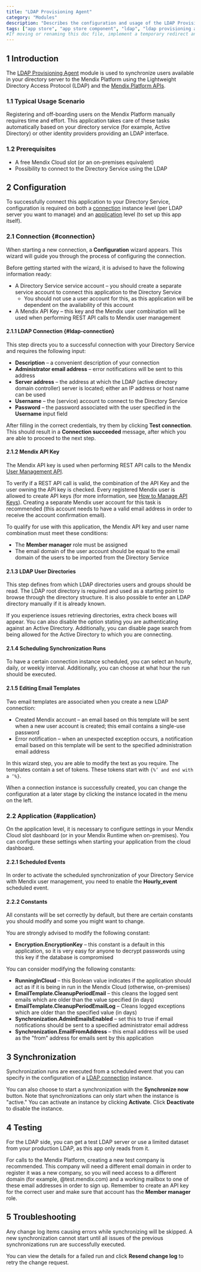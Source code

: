 ```yaml
---
title: "LDAP Provisioning Agent"
category: "Modules"
description: "Describes the configuration and usage of the LDAP Provisioning Agent module, which is available in the Mendix App Store."
tags: ["app store", "app store component", "ldap", "ldap provisioning agent", "platform support"]
#If moving or renaming this doc file, implement a temporary redirect and let the respective team know they should update the URL in the product. See Mapping to Products for more details.
---
```


## 1 Introduction

The [LDAP Provisioning Agent](https://appstore.home.mendix.com/link/app/1218/) module is used to synchronize users available in your directory server to the Mendix Platform using the Lightweight Directory Access Protocol (LDAP) and the [Mendix Platform APIs](/apidocs-mxsdk/apidocs/). 

### 1.1 Typical Usage Scenario

Registering and off-boarding users on the Mendix Platform manually requires time and effort. This application takes care of these tasks automatically based on your directory service (for example, Active Directory) or other identity providers providing an LDAP interface.

### 1.2 Prerequisites

* A free Mendix Cloud slot (or an on-premises equivalent)
* Possibility to connect to the Directory Service using the LDAP

## 2 Configuration

To successfully connect this application to your Directory Service, configuration is required on both a [connection](#connection) instance level (per LDAP server you want to manage) and an [application](#application) level (to set up this app itself).

### 2.1 Connection {#connection}

When starting a new connection, a **Configuration** wizard appears. This wizard will guide you through the process of configuring the connection. 

Before getting started with the wizard, it is advised to have the following information ready:

* A Directory Service service account – you should create a separate service account to connect this application to the Directory Service
	* You should not use a user account for this, as this application will be dependent on the availability of this account
* A Mendix API Key – this key and the Mendix user combination will be used when performing REST API calls to Mendix user management

#### 2.1.1 LDAP Connection {#ldap-connection}

This step directs you to a successful connection with your Directory Service and requires the following input:

* **Description** – a convenient description of your connection 
* **Administrator email address** – error notifications will be sent to this address
* **Server address** – the address at which the LDAP (active directory domain controller) server is located; either an IP address or host name can be used
* **Username** – the (service) account to connect to the Directory Service
* **Password** – the password associated with the user specified in the **Username** input field

After filling in the correct credentials, try them by clicking **Test connection**. This should result in a **Connection succeeded** message, after which you are able to proceed to the next step.

#### 2.1.2 Mendix API Key

The Mendix API key is used when performing REST API calls to the Mendix [User Management API](/apidocs-mxsdk/apidocs/user-management-api). 

To verify if a REST API call is valid, the combination of the API Key and the user owning the API key is checked. Every registered Mendix user is allowed to create API keys (for more information, see [How to Manage API Keys](/developerportal/settings/api-key)). Creating a separate Mendix user account for this task is recommended (this account needs to have a valid email address in order to receive the account confirmation email).

To qualify for use with this application, the Mendix API key and user name combination must meet these conditions:

* The **Member manager** role must be assigned
* The email domain of the user account should be equal to the email domain of the users to be imported from the Directory Service

#### 2.1.3 LDAP User Directories

This step defines from which LDAP directories users and groups should be read. The LDAP root directory is required and used as a starting point to browse through the directory structure. It is also possible to enter an LDAP directory manually if it is already known.

If you experience issues retrieving directories, extra check boxes will appear. You can also disable the option stating you are authenticating against an Active Directory. Additionally, you can disable page search from being allowed for the Active Directory to which you are connecting.

#### 2.1.4 Scheduling Synchronization Runs

To have a certain connection instance scheduled, you can select an hourly, daily, or weekly interval. Additionally, you can choose at what hour the run should be executed.

#### 2.1.5 Editing Email Templates

Two email templates are associated when you create a new LDAP connection:

* Created Mendix account – an email based on this template will be sent when a new user account is created; this email contains a single-use password
* Error notification – when an unexpected exception occurs, a notification email based on this template will be sent to the specified administration email address

In this wizard step, you are able to modify the text as you require. The templates contain a set of tokens. These tokens start with `{%’ and end with a ‘%}`.

When a connection instance is successfully created, you can change the configuration at a later stage by clicking the instance located in the menu on the left.

### 2.2 Application {#application}

On the application level, it is necessary to configure settings in your Mendix Cloud slot dashboard (or in your Mendix Runtime when on-premises). You can configure these settings when starting your application from the cloud dashboard.

#### 2.2.1 Scheduled Events

In order to activate the scheduled synchronization of your Directory Service with Mendix user management, you need to enable the **Hourly_event** scheduled event.

#### 2.2.2 Constants

All constants will be set correctly by default, but there are certain constants you should modify and some you might want to change.

You are strongly advised to modify the following constant:

* **Encryption.EncryptionKey** – this constant is a default in this application, so it is very easy for anyone to decrypt passwords using this key if the database is compromised

You can consider modifying the following constants:

* **RunningInCloud** – this Boolean value indicates if the application should act as if it is being in run in the Mendix Cloud (otherwise, on-premises)
* **EmailTemplate.CleanupPeriodEmail** – this cleans the logged sent emails which are older than the value specified (in days)
* **EmailTemplate.CleanupPeriodEmailLog** – Cleans logged exceptions which are older than the specified value (in days)
* **Synchronization.AdminEmailsEnabled** – set this to true if email notifications should be sent to a specified administrator email address
* **Synchronization.EmailFromAddress** – this email address will be used as the "from" address for emails sent by this application

## 3 Synchronization

Synchronization runs are executed from a scheduled event that you can specify in the configuration of a [LDAP connection](#ldap-connection) instance.

You can also choose to start a synchronization with the **Synchronize now** button. Note that synchronizations can only start when the instance is "active." You can activate an instance by clicking **Activate**. Click **Deactivate** to disable the instance.

## 4 Testing

For the LDAP side, you can get a test LDAP server or use a limited dataset from your production LDAP, as this app only reads from it.

For calls to the Mendix Platform, creating a new test company is recommended. This company will need a different email domain in order to register it was a new company, so you will need access to a different domain (for example, @test.mendix.com) and a working mailbox to one of these email addresses in order to sign up. Remember to create an API key for the correct user and make sure that account has the **Member manager** role.

## 5 Troubleshooting

Any change log items causing errors while synchronizing will be skipped. A new synchronization cannot start until all issues of the previous synchronizations run are successfully executed.

You can view the details for a failed run and click **Resend change log** to retry the change request.
